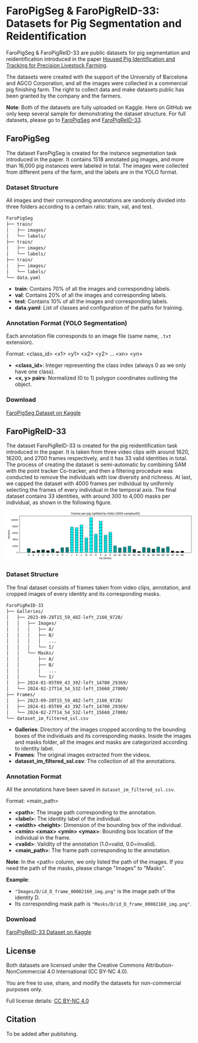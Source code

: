 # FaroPigSeg & FaroPigReID-33: Datasets for Pig Segmentation and Reidentification

FaroPigSeg & FaroPigReID-33 are public datasets for pig segmentation and reidentification introduced in the paper [Housed Pig Identification and Tracking for Precision Livestock Farming](https://web.ub.edu/en/home).

The datasets were created with the support of the University of Barcelona and AGCO Corporation, and all the images were collected in a commercial pig finishing farm. The right to collect data and make datasets public has been granted by the company and the farmers.

**Note**: Both of the datasets are fully uploaded on Kaggle. Here on GitHub we only keep several sample for demonstrating the dataset structure. For full datasets, please go to [FaroPigSeg](https://www.kaggle.com/datasets/yudongyan/faropigseg) and [FaroPigReID-33](https://www.kaggle.com/datasets/yudongyan/faropigreid-33). 

## FaroPigSeg

The dataset FaroPigSeg is created for the instance segmentation task introduced in the paper. It contains 1518 annotated pig images, and more than 16,000 pig instances were labeled in total. The images were collected from different pens of the farm, and the labels are in the YOLO format.

### Dataset Structure

All images and their corresponding annotations are randomly divided into three folders according to a certain ratio: train, val, and test.

```plaintext
FaroPigSeg
├── train/
│   ├── images/
│   └── labels/
├── train/
│   ├── images/
│   └── labels/
├── train/
│   ├── images/
│   └── labels/
└── data.yaml
```

- **train**: Contains 70% of all the images and corresponding labels.
- **val**: Contains 20% of all the images and corresponding labels.
- **test**: Contains 10% of all the images and corresponding labels.
- **data.yaml**: List of classes and configuration of the paths for training.

### Annotation Format (YOLO Segmentation)

Each annotation file corresponds to an image file (same name, `.txt` extension).

Format:
\<class_id\> \<x1\> \<y1\> \<x2\> \<y2\> ... \<xn\> \<yn\>

- **\<class_id\>**: Integer representing the class index (always 0 as we only have one class).
- **\<x, y\> pairs**: Normalized (0 to 1) polygon coordinates outlining the object.

### Download

[FaroPigSeg Dataset on Kaggle](https://www.kaggle.com/datasets/yudongyan/faropigseg)

## FaroPigReID-33

The dataset FaroPigReID-33 is created for the pig reidentification task introduced in the paper. It is taken from three video clips with around 1620, 16200, and 2700 frames respectively, and it has 33 valid identities in total. The process of creating the dataset is semi-automatic by combining SAM with the point tracker Co-tracker, and then a filtering procedure was conducted to remove the individuals with low diversity and richness. At last, we capped the dataset with 4000 frames per individual by uniformly selecting the frames of every individual in the temporal axis. The final dataset contains 33 identities, with around 300 to 4,000 masks per individual, as shown in the following figure.

![Bar Chart](dataset_4000.png)

### Dataset Structure

The final dataset consists of frames taken from video clips, annotation, and cropped images of every identity and its corresponding masks.

```plaintext
FaroPigReID-33
├── Galleries/
│   ├── 2023-09-28T15_59_48Z-left_2160_9720/
│   │   ├── Images/
│   │   │   ├── A/
│   │   │   ├── B/
│   │   │   │   ...
│   │   │   └── I/
│   │   └── Masks/
│   │       ├── A/
│   │       ├── B/
│   │       │   ...
│   │       └── I/
│   ├── 2024-01-05T09_43_39Z-left_14700_29369/
│   └── 2024-02-27T14_54_53Z-left_15660_27000/
├── Frames/
│   ├── 2023-09-28T15_59_48Z-left_2160_9720/
│   ├── 2024-01-05T09_43_39Z-left_14700_29369/
│   └── 2024-02-27T14_54_53Z-left_15660_27000/
└── dataset_im_filtered_ssl.csv
```

- **Galleries**: Directory of the images cropped according to the bounding boxes of the individuals and its corresponding masks. Inside the images and masks folder, all the images and masks are categorized according to identity label.
- **Frames**: The original images extracted from the videos.
- **dataset_im_filtered_ssl.csv**: The collection of all the annotations.

### Annotation Format

All the annotations have been saved in `dataset_im_filtered_ssl.csv`.

Format:
<path> <label> <width> <height> <xmin> <xmax> <ymin> <ymax> <valid> <main_path>
- **\<path\>**: The image path corresponding to the annotation.
- **\<label\>**: The identity label of the individual.
- **\<width\> \<height\>**: Dimension of the bounding box of the individual.
- **\<xmin\> \<xmax\> \<ymin\> \<ymax\>**: Bounding box location of the individual in the frame.
- **\<valid\>**: Validity of the annotation (1.0=valid, 0.0=invalid).
- **\<main_path\>**: The frame path corresponding to the annotation.

**Note**: In the \<path\> column, we only listed the path of the images. If you need the path of the masks, please change "Images" to "Masks".

**Example**:
- `"Images/D/id_D_frame_00002160_img.png"` is the image path of the identity D.
- Its corresponding mask path is `"Masks/D/id_D_frame_00002160_img.png"`.

### Download

[FaroPigReID-33 Dataset on Kaggle](https://www.kaggle.com/datasets/yudongyan/faropigreid-33)

## License

Both datasets are licensed under the Creative Commons Attribution-NonCommercial 4.0 International (CC BY-NC 4.0).

You are free to use, share, and modify the datasets for non-commercial purposes only.

Full license details: [CC BY-NC 4.0](https://creativecommons.org/licenses/by-nc/4.0/)

## Citation

To be added after publishing.